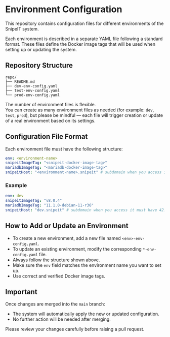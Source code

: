 
# Environment Configuration

This repository contains configuration files for different environments of the SnipeIT system.

Each environment is described in a separate YAML file following a standard format. These files define the Docker image tags that will be used when setting up or updating the system.

## Repository Structure

```
repo/
├── README.md
├── dev-env-config.yaml
├── test-env-config.yaml
└── prod-env-config.yaml
```

The number of environment files is flexible.  
You can create as many environment files as needed (for example: `dev`, `test`, `prod`), but please be mindful — each file will trigger creation or update of a real environment based on its settings.

## Configuration File Format

Each environment file must have the following structure:

```yaml
env: <environment-name>
snipeitImageTag: "<snipeit-docker-image-tag>"
mariadbImageTag: "<mariadb-docker-image-tag>"
snipeitHost: "<environment-name>.snipeit" # subdomain when you access it must have 42!!!
```

### Example

```yaml
env: dev
snipeitImageTag: "v8.0.4"
mariadbImageTag: "11.1.0-debian-11-r36"
snipeitHost: "dev.snipeit" # subdomain when you access it must have 42!!!
```

## How to Add or Update an Environment

- To create a new environment, add a new file named `<env>-env-config.yaml`.
- To update an existing environment, modify the corresponding `*-env-config.yaml` file.
- Always follow the structure shown above.
- Make sure the `env` field matches the environment name you want to set up.
- Use correct and verified Docker image tags.

## Important

Once changes are merged into the `main` branch:

- The system will automatically apply the new or updated configuration.
- No further action will be needed after merging.

Please review your changes carefully before raising a pull request.
